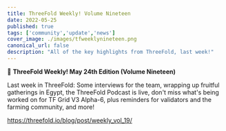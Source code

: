```yaml
---
title: ThreeFold Weekly! Volume Nineteen
date: 2022-05-25
published: true
tags: ['community','update','news']
cover_image: ./images/tfweeklynineteen.png
canonical_url: false
description: "All of the key highlights from ThreeFold, last week!"
---
```


📰 **ThreeFold Weekly! May 24th Edition (Volume Nineteen)**

Last week in ThreeFold: Some interviews for the team, wrapping up fruitful gatherings in Egypt, the ThreeFold Podcast is live, don't miss what's being worked on for TF Grid V3 Alpha-6, plus reminders for validators and the farming community, and more!

https://threefold.io/blog/post/weekly_vol_19/